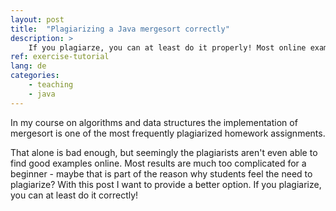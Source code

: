 ```yaml
---
layout: post
title:  "Plagiarizing a Java mergesort correctly"
description: >
    If you plagiarze, you can at least do it properly! Most online examples for the mergesort algorithm in Java are much too complicated to be really understandable for a beginner. With this post I want to provide a better option - hopefully for understanding the algorithm, but at least for plagiarizing it.
ref: exercise-tutorial
lang: de
categories:
    - teaching
    - java
---
```


In my course on algorithms and data structures the implementation of mergesort is one of the most frequently plagiarized homework assignments.

That alone is bad enough, but seemingly the plagiarists aren't even able to find good examples online. Most results are much too complicated for a beginner - maybe that is part of the reason why students feel the need to plagiarize? With this post I want to provide a better option. If you plagiarize, you can at least do it correctly!